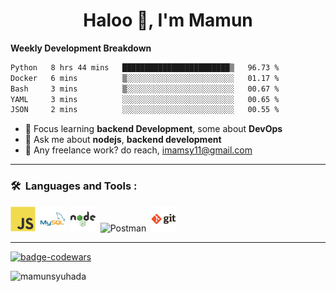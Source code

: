 <h1 align="center">Haloo 👋, I'm Mamun</h1>

**Weekly Development Breakdown**
<!--START_SECTION:waka-->

```txt
Python   8 hrs 44 mins   ████████████████████████▒   96.73 %
Docker   6 mins          ▒░░░░░░░░░░░░░░░░░░░░░░░░   01.17 %
Bash     3 mins          ▒░░░░░░░░░░░░░░░░░░░░░░░░   00.67 %
YAML     3 mins          ░░░░░░░░░░░░░░░░░░░░░░░░░   00.65 %
JSON     2 mins          ░░░░░░░░░░░░░░░░░░░░░░░░░   00.55 %
```

<!--END_SECTION:waka-->

- 🌱 Focus learning **backend Development**, some about **DevOps**
- 💬 Ask me about **nodejs**, **backend development**
- 💼 Any freelance work? do reach, imamsy11@gmail.com

---

### 🛠 &nbsp;Languages and Tools :

<p>
<img src="https://github.com/devicons/devicon/blob/master/icons/javascript/javascript-original.svg" title="JavaScript" alt="JavaScript" width="40" height="40"/>&nbsp;
<img src="https://github.com/devicons/devicon/blob/master/icons/mysql/mysql-original-wordmark.svg" title="MySQL"  alt="MySQL" width="40" height="40"/>&nbsp;
<img src="https://github.com/devicons/devicon/blob/master/icons/nodejs/nodejs-original-wordmark.svg" title="NodeJS" alt="NodeJS" width="40" height="40"/>&nbsp;
<img src="https://www.vectorlogo.zone/logos/getpostman/getpostman-icon.svg" title="Postman"  alt="Postman" width="40" height="40"/>&nbsp;
<img src="https://github.com/devicons/devicon/blob/master/icons/git/git-original-wordmark.svg" title="Git" **alt="Git" width="40" height="40"/>&nbsp;
</p>

---


[![badge-codewars](https://www.codewars.com/users/mamunsyuhada/badges/small)](https://www.codewars.com/users/mamunsyuhada)

<p align="left"> <img src="https://komarev.com/ghpvc/?username=mamunsyuhada" alt="mamunsyuhada" /> </p>
